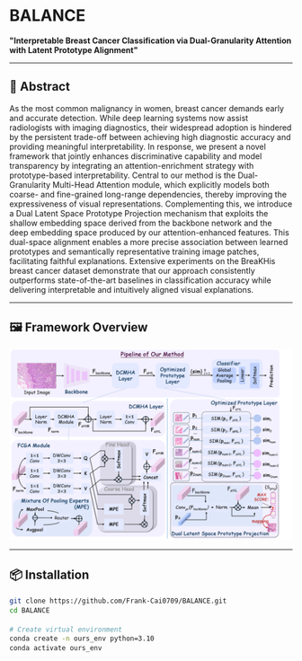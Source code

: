 # BALANCE

**"Interpretable Breast Cancer Classification via Dual-Granularity Attention with Latent Prototype Alignment"**

---

## 📝 Abstract

As the most common malignancy in women, breast cancer demands early and accurate detection. While deep learning systems now assist radiologists with imaging diagnostics, their widespread adoption is hindered by the persistent trade-off between achieving high diagnostic accuracy and providing meaningful interpretability.
In response, we present a novel framework that jointly enhances discriminative capability and model transparency by integrating an attention-enrichment strategy with prototype-based interpretability. Central to our method is the Dual-Granularity Multi-Head Attention module, which explicitly models both coarse- and fine-grained long-range dependencies, thereby improving the expressiveness of visual representations. Complementing this, we introduce a Dual Latent Space Prototype Projection mechanism that exploits the shallow embedding space derived from the backbone network and the deep embedding space produced by our attention-enhanced features. This dual-space alignment enables a more precise association between learned prototypes and semantically representative training image patches, facilitating faithful explanations. Extensive experiments on the BreaKHis breast cancer dataset demonstrate that our approach consistently outperforms state-of-the-art baselines in classification accuracy while delivering interpretable and intuitively aligned visual explanations.

---

## 🖼️ Framework Overview

<img src="framework.jpg" alt="Framework Overview" width="700"/>

---

## 📦 Installation

```bash
git clone https://github.com/Frank-Cai0709/BALANCE.git
cd BALANCE

# Create virtual environment
conda create -n ours_env python=3.10
conda activate ours_env
